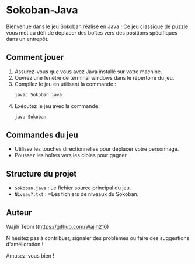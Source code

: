 # Sokoban-Java
Bienvenue dans le jeu Sokoban réalisé en Java ! Ce jeu classique de puzzle vous met au défi de déplacer des boîtes vers des positions spécifiques dans un entrepôt.

## Comment jouer

1. Assurez-vous que vous avez Java installé sur votre machine.
2. Ouvrez une fenêtre de terminal windows dans le répertoire du jeu.
3. Compilez le jeu en utilisant la commande :
    ```bash
    javac Sokoban.java
    ```
4. Exécutez le jeu avec la commande :
    ```bash
    java Sokoban
    ```

## Commandes du jeu

- Utilisez les touches directionnelles pour déplacer votre personnage.
- Poussez les boîtes vers les cibles pour gagner.

## Structure du projet

- `Sokoban.java` : Le fichier source principal du jeu.
- `Niveau?.txt` : =Les fichiers de niveaux du Sokoban.

## Auteur

Wajih Tebni ((https://github.com/Wajih216)

N'hésitez pas à contribuer, signaler des problèmes ou faire des suggestions d'amélioration !

Amusez-vous bien !
